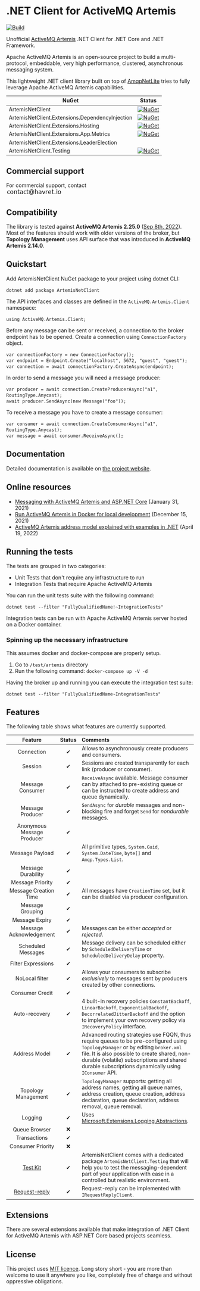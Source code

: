 # .NET Client for ActiveMQ Artemis

[![Build](https://github.com/Havret/dotnet-activemq-artemis-client/actions/workflows/build.yml/badge.svg)](https://github.com/Havret/dotnet-activemq-artemis-client/actions/workflows/build.yml)

Unofficial [ActiveMQ Artemis](https://activemq.apache.org/components/artemis/) .NET Client for .NET Core and .NET Framework.

Apache ActiveMQ Artemis is an open-source project to build a multi-protocol, embeddable, very high performance, clustered, asynchronous messaging system.

This lightweight .NET client library built on top of [AmqpNetLite](http://azure.github.io/amqpnetlite/) tries to fully leverage Apache ActiveMQ Artemis capabilities.

|NuGet|Status|
|------|-------------|
|ArtemisNetClient|[![NuGet](https://img.shields.io/nuget/vpre/ArtemisNetClient.svg)](https://www.nuget.org/packages/ArtemisNetClient/)
|ArtemisNetClient.Extensions.DependencyInjection|[![NuGet](https://img.shields.io/nuget/vpre/ArtemisNetClient.Extensions.DependencyInjection.svg)](https://www.nuget.org/packages/ArtemisNetClient.Extensions.DependencyInjection/)
|ArtemisNetClient.Extensions.Hosting |[![NuGet](https://img.shields.io/nuget/vpre/ArtemisNetClient.Extensions.Hosting.svg)](https://www.nuget.org/packages/ArtemisNetClient.Extensions.Hosting/)
|ArtemisNetClient.Extensions.App.Metrics |[![NuGet](https://img.shields.io/nuget/vpre/ArtemisNetClient.Extensions.App.Metrics.svg)](https://www.nuget.org/packages/ArtemisNetClient.Extensions.App.Metrics/)
|ArtemisNetClient.Extensions.LeaderElection |
|ArtemisNetClient.Testing|[![NuGet](https://img.shields.io/nuget/vpre/ArtemisNetClient.Testing.svg)](https://www.nuget.org/packages/ArtemisNetClient.Testing/)

## Commercial support

For commercial support, contact<br/>
![#](https://raw.githubusercontent.com/Havret/dotnet-activemq-artemis-client/master/website/static/img/email.png)

## Compatibility

The library is tested against **ActiveMQ Artemis 2.25.0** ([Sep 8th, 2022](https://github.com/Havret/dotnet-activemq-artemis-client/issues/373)). Most of the features should work with older versions of the broker, but **Topology Management** uses API surface that was introduced in **ActiveMQ Artemis 2.14.0**.

## Quickstart

Add ArtemisNetClient NuGet package to your project using dotnet CLI:

```
dotnet add package ArtemisNetClient
```

The API interfaces and classes are defined in the `ActiveMQ.Artemis.Client` namespace:

```
using ActiveMQ.Artemis.Client;
```

Before any message can be sent or received, a connection to the broker endpoint has to be opened. Create a connection using `ConnectionFactory` object.

```
var connectionFactory = new ConnectionFactory();
var endpoint = Endpoint.Create("localhost", 5672, "guest", "guest");
var connection = await connectionFactory.CreateAsync(endpoint);
```

In order to send a message you will need a message producer:

```
var producer = await connection.CreateProducerAsync("a1", RoutingType.Anycast);
await producer.SendAsync(new Message("foo"));
```

To receive a message you have to create a message consumer:

```
var consumer = await connection.CreateConsumerAsync("a1", RoutingType.Anycast);
var message = await consumer.ReceiveAsync();
```

## Documentation

Detailed documentation is available on [the project website](https://havret.github.io/dotnet-activemq-artemis-client/).

## Online resources

- [Messaging with ActiveMQ Artemis and ASP.NET Core](https://havret.io/activemq-artemis-net-core) (January 31, 2021)
- [Run ActiveMQ Artemis in Docker for local development](https://blog.jeroenmaes.eu/2021/12/run-activemq-artemis-in-docker-for-local-development/) (December 15, 2021)
- [ActiveMQ Artemis address model explained with examples in .NET](https://havret.io/activemq-artemis-address-model) (April 19, 2022)

## Running the tests
The tests are grouped in two categories:
- Unit Tests that don't require any infrastructure to run
- Integration Tests that require Apache ActiveMQ Artemis 

You can run the unit tests suite with the following command:

```
dotnet test --filter "FullyQualifiedName!~IntegrationTests"
```

Integration tests can be run with Apache ActiveMQ Artemis server hosted on a Docker container. 

### Spinning up the necessary infrastructure
This assumes docker and docker-compose are properly setup.

1. Go to `/test/artemis` directory
2. Run the following command: `docker-compose up -V -d`

Having the broker up and running you can execute the integration test suite:

```
dotnet test --filter "FullyQualifiedName~IntegrationTests"
```

## Features

The following table shows what features are currently supported.

|Feature|Status|Comments|
|:-:|:-:|:-|
|Connection|✔|Allows to asynchronously create producers and consumers.|
|Session|✔|Sessions are created transparently for each link (producer or consumer).|
|Message Consumer|✔|`ReceiveAsync` available. Message consumer can by attached to pre-existing queue or can be instructed to create address and queue dynamically.|
|Message Producer|✔|`SendAsync` for *durable* messages and non-blocking fire and forget `Send` for *nondurable* messages.|
|Anonymous Message Producer|✔||
|Message Payload|✔|All primitive types, `System.Guid`, `System.DateTime`, `byte[]` and `Amqp.Types.List`.|
|Message Durability|✔||
|Message Priority|✔||
|Message Creation Time|✔|All messages have `CreationTime` set, but it can be disabled via producer configuration.|
|Message Grouping|✔||
|Message Expiry|✔||
|Message Acknowledgement|✔|Messages can be either *accepted* or *rejected*.|
|Scheduled Messages|✔|Message delivery can be scheduled either by `ScheduledDeliveryTime` or `ScheduledDeliveryDelay` property.
|Filter Expressions|✔||
|NoLocal filter|✔|Allows your consumers to subscribe *exclusively* to messages sent by producers created by other connections.|
|Consumer Credit|✔||
|Auto-recovery|✔|4 built-in recovery policies `ConstantBackoff`, `LinearBackoff`, `ExponentialBackoff`, `DecorrelatedJitterBackoff` and the option to implement your own recovery policy via `IRecoveryPolicy` interface.|
|Address Model|✔|Advanced routing strategies use FQQN, thus require queues to be pre-configured using `TopologyManager` or by editing `broker.xml` file. It is also possible to create shared, non-durable (volatile) subscriptions and shared durable subscriptions dynamically using `IConsumer` API.|
|Topology Management|✔|`TopologyManager` supports: getting all address names, getting all queue names, address creation, queue creation, address declaration, queue declaration, address removal, queue removal.|
|Logging|✔|Uses [Microsoft.Extensions.Logging.Abstractions](https://www.nuget.org/packages/Microsoft.Extensions.Logging.Abstractions/).|
|Queue Browser|❌||
|Transactions|✔||
|Consumer Priority|❌||
|[Test Kit](https://havret.github.io/dotnet-activemq-artemis-client/docs/testing)|✔|ArtemisNetClient comes with a dedicated package `ArtemisNetClient.Testing` that will help you to test the messaging-dependent part of your application with ease in a controlled but realistic environment.|
|[Request-reply](https://havret.github.io/dotnet-activemq-artemis-client/docs/request-reply)|✔|Request-reply can be implemented with `IRequestReplyClient`.|

## Extensions
There are several extensions available that make integration of .NET Client for ActiveMQ Artemis with ASP.NET Core based projects seamless.

## License

This project uses [MIT licence](https://github.com/Havret/dotnet-activemq-artemis-client/blob/master/LICENSE). Long story short - you are more than welcome to use it anywhere you like, completely free of charge and without oppressive obligations.
